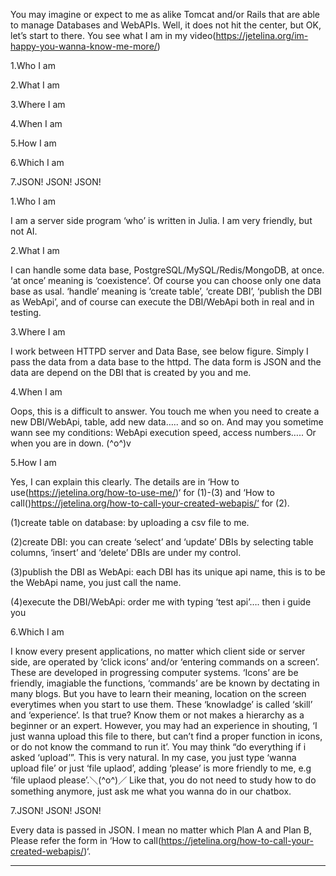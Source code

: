 You may imagine or expect to me as alike Tomcat and/or Rails that are able to manage Databases and WebAPIs.
Well, it does not hit the center, but OK, let’s start to there. You see what I am in my video(https://jetelina.org/im-happy-you-wanna-know-me-more/)

1.Who I am

2.What I am

3.Where I am

4.When I am

5.How I am

6.Which I am

7.JSON! JSON! JSON!

1.Who I am

I am a server side program ‘who’ is written in Julia. I am very friendly, but not AI.

2.What I am

I can handle some data base, PostgreSQL/MySQL/Redis/MongoDB, at once. ‘at once’ meaning is ‘coexistence’. Of course you can choose only one data base as usal.
‘handle’ meaning is ‘create table’, ‘create DBI’, ‘publish the DBI as WebApi’, and of course can execute the DBI/WebApi both in real and in testing.

3.Where I am

I work between HTTPD server and Data Base, see below figure. Simply I pass the data from a data base to the httpd. The data form is JSON and the data are depend on the DBI that is created by you and me.

4.When I am

Oops, this is a difficult to answer. You touch me when you need to create a new DBI/WebApi, table, add new data….. and so on. And may you sometime wann see my conditions: WebApi execution speed, access numbers….. Or when you are in down. (^o^)v

5.How I am

Yes, I can explain this clearly. The details are in ‘How to use(https://jetelina.org/how-to-use-me/)‘ for (1)-(3) and ‘How to call()https://jetelina.org/how-to-call-your-created-webapis/‘ for (2).

(1)create table on database: by uploading a csv file to me.

(2)create DBI: you can create ‘select’ and ‘update’ DBIs by selecting table columns, ‘insert’ and ‘delete’ DBIs are under my control.

(3)publish the DBI as WebApi: each DBI has its unique api name, this is to be the WebApi name, you just call the name.

(4)execute the DBI/WebApi: order me with typing ‘test api’…. then i guide you

6.Which I am

I know every present applications, no matter which client side or server side, are operated by ‘click icons’ and/or ‘entering commands on a screen’.
These are developed in progressing computer systems. ‘Icons’ are be friendly, imagiable the functions, ‘commands’ are be known by dectating in many blogs. But you have to learn their meaning, location on the screen everytimes when you start to use them. These ‘knowladge’ is called ‘skill’ and ‘experience’. Is that true? Know them or not makes a hierarchy as a beginner or an expert.
However, you may had an experience in shouting, ‘I just wanna upload this file to there, but can’t find a proper function in icons, or do not know the command to run it’. You may think “do everything if i asked ‘upload’”. This is very natural.
In my case, you just type ‘wanna upload file’ or just ‘file uplaod’, adding ‘please’ is more friendly to me, e.g ‘file uplaod please’.＼(^o^)／
Like that, you do not need to study how to do something anymore, just ask me what you wanna do in our chatbox.

7.JSON! JSON! JSON!

Every data is passed in JSON. I mean no matter which Plan A and Plan B, Please refer the form in ‘How to call(https://jetelina.org/how-to-call-your-created-webapis/)‘.

--------------------------------------------------------------------------------------------------------------------
